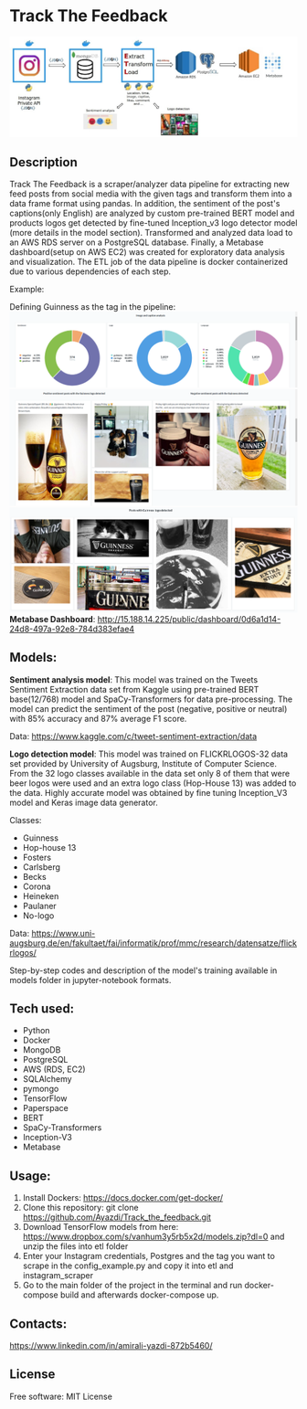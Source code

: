 # Track The Feedback
![Data Pipeline](/data_pipeline.jpg)
## Description
Track The Feedback is a scraper/analyzer data pipeline for extracting new feed posts from social media with the given tags and transform them into a data frame format using pandas. In addition, the sentiment of the post's captions(only English) are analyzed by custom pre-trained BERT model and products logos get detected by fine-tuned Inception_v3 logo detector model (more details in the model section). Transformed and analyzed data load to an AWS RDS server on a PostgreSQL database. Finally, a Metabase dashboard(setup on AWS EC2) was created for exploratory data analysis and visualization. The ETL job of the data pipeline is docker containerized due to various dependencies of each step.

Example:

Defining Guinness as the tag in the pipeline:
![Image and caption analysis of the scraped data](/dashboard.png)
![Sentiment analyzed posts with Guinness logo detected](/sentiment_image.png)
![Other posts with Guinness logo detected in the images](/guinness_logos.png)
**Metabase Dashboard**: 	http://15.188.14.225/public/dashboard/0d6a1d14-24d8-497a-92e8-784d383efae4

## Models:
**Sentiment analysis model**: This model was trained on the Tweets Sentiment Extraction data set from Kaggle using pre-trained BERT base(12/768) model and SpaCy-Transformers for data pre-processing. The model can predict the sentiment of the post (negative, positive or neutral) with 85% accuracy and 87% average F1 score.

Data: https://www.kaggle.com/c/tweet-sentiment-extraction/data

**Logo detection model**: This model was trained on FLICKRLOGOS-32 data set provided by University of Augsburg, Institute of Computer Science. From the 32 logo classes available in the data set only 8 of them that were beer logos were used and an extra logo class (Hop-House 13) was added to the data. Highly accurate model was obtained by fine tuning Inception_V3 model and Keras image data generator.

Classes:
 - Guinness
 - Hop-house 13
 - Fosters
 - Carlsberg
 - Becks
 - Corona
 - Heineken
 - Paulaner
 - No-logo

Data: https://www.uni-augsburg.de/en/fakultaet/fai/informatik/prof/mmc/research/datensatze/flickrlogos/

Step-by-step codes and description of the model's training available in models folder in jupyter-notebook formats.


## Tech used:
- Python
- Docker
- MongoDB
- PostgreSQL
- AWS (RDS, EC2)
- SQLAlchemy
- pymongo
- TensorFlow
- Paperspace
- BERT
- SpaCy-Transformers  
- Inception-V3
- Metabase


## Usage:
1. Install Dockers: https://docs.docker.com/get-docker/
2. Clone this repository: git clone https://github.com/Ayazdi/Track_the_feedback.git
3. Download TensorFlow models from here: https://www.dropbox.com/s/vanhum3y5rb5x2d/models.zip?dl=0
and unzip the files into etl folder
4. Enter your Instagram credentials, Postgres and the tag you want to scrape in the config_example.py and copy it into etl and instagram_scraper
5. Go to the main folder of the project in the terminal and run docker-compose build and afterwards docker-compose up.

## Contacts:
https://www.linkedin.com/in/amirali-yazdi-872b5460/

## License
Free software: MIT License

